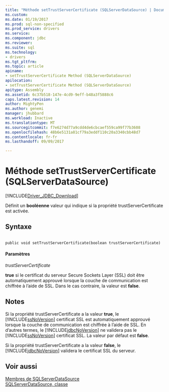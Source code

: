 ```yaml
---
title: "Méthode setTrustServerCertificate (SQLServerDataSource) | Documents Microsoft"
ms.custom: 
ms.date: 01/19/2017
ms.prod: sql-non-specified
ms.prod_service: drivers
ms.service: 
ms.component: jdbc
ms.reviewer: 
ms.suite: sql
ms.technology:
- drivers
ms.tgt_pltfrm: 
ms.topic: article
apiname:
- setTrustServerCertificate Method (SQLServerDataSource)
apilocation:
- setTrustServerCertificate Method (SQLServerDataSource)
apitype: Assembly
ms.assetid: 6c37b518-147e-4cd9-9eff-b48a3f5888c6
caps.latest.revision: 14
author: MightyPen
ms.author: genemi
manager: jhubbard
ms.workload: Inactive
ms.translationtype: MT
ms.sourcegitcommit: f7e6274d77a9cdd4de6cbcaef559ca99f77b3608
ms.openlocfilehash: 48b6e5131a81cf79a3eddf110c20a3340cbb48d7
ms.contentlocale: fr-fr
ms.lasthandoff: 09/09/2017

---
```

# <a name="settrustservercertificate-method-sqlserverdatasource"></a>Méthode setTrustServerCertificate (SQLServerDataSource)
[!INCLUDE[Driver_JDBC_Download](../../../includes/driver_jdbc_download.md)]

  Définit un **booléenne** valeur qui indique si la propriété trustServerCertificate est activée.  
  
## <a name="syntax"></a>Syntaxe  
  
```  
  
public void setTrustServerCertificate(boolean trustServerCertificate)  
```  
  
#### <a name="parameters"></a>Paramètres  
 *trustServerCertificate*  
  
 **true** si le certificat du serveur Secure Sockets Layer (SSL) doit être automatiquement approuvé lorsque la couche de communication est chiffrée à l’aide de SSL. Dans le cas contraire, la valeur est **false**.  
  
## <a name="remarks"></a>Notes  
 Si la propriété trustServerCertificate a la valeur **true**, le [!INCLUDE[ssNoVersion](../../../includes/ssnoversion_md.md)] certificat SSL est automatiquement approuvé lorsque la couche de communication est chiffrée à l’aide de SSL. En d’autres termes, le [!INCLUDE[jdbcNoVersion](../../../includes/jdbcnoversion_md.md)] ne validera pas le [!INCLUDE[ssNoVersion](../../../includes/ssnoversion_md.md)] certificat SSL. La valeur par défaut est **false**.  
  
 Si la propriété trustServerCertificate a la valeur **false**, le [!INCLUDE[jdbcNoVersion](../../../includes/jdbcnoversion_md.md)] validera le certificat SSL du serveur.  
  
## <a name="see-also"></a>Voir aussi  
 [Membres de SQLServerDataSource](../../../connect/jdbc/reference/sqlserverdatasource-members.md)   
 [SQLServerDataSource, classe](../../../connect/jdbc/reference/sqlserverdatasource-class.md)  
  
  

